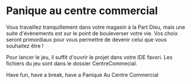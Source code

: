 # Panique au centre commercial

Vous travaillez tranquillement dans votre magasin à la Part Dieu, mais une suite d'évènements est sur le point de bouleverser votre vie.
Vos choix seront primordiaux pour vous permettre de devenir celui que vous souhaitez être !


Pour lancer le jeu, il suffit d'ouvrir le projet dans votre IDE favori. Les fichiers du jeu sont dans le dossier CentreCommecial.


Have fun, have a break, have a Panique Au Centre Commercial
